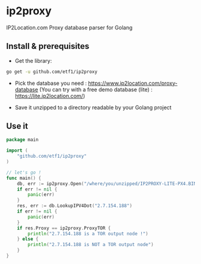 # ip2proxy

IP2Location.com Proxy database parser for Golang

## Install & prerequisites

* Get the library:
```sh
go get -u github.com/etf1/ip2proxy
```
* Pick the database you need : https://www.ip2location.com/proxy-database
(You can try with a free demo database (lite) : https://lite.ip2location.com/)

* Save it unzipped to a directory readable by your Golang project

## Use it

```go
package main

import (
	"github.com/etf1/ip2proxy"
)

// let's go !
func main() {
	db, err := ip2proxy.Open("/where/you/unzipped/IP2PROXY-LITE-PX4.BIN")
	if err != nil {
		panic(err)
	}
	res, err := db.LookupIPV4Dot("2.7.154.188")
	if err != nil {
		panic(err)
	}
	if res.Proxy == ip2proxy.ProxyTOR {
		println("2.7.154.188 is a TOR output node !")
	} else {
	    println("2.7.154.188 is NOT a TOR output node")	
	}
}
```
